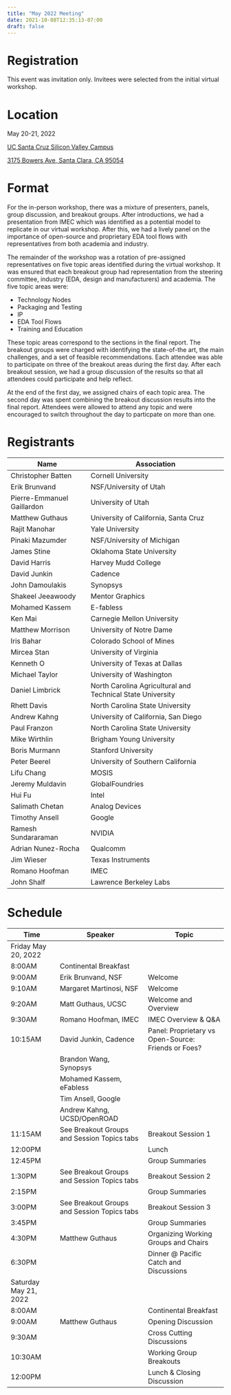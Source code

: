 ```yaml
---
title: "May 2022 Meeting"
date: 2021-10-08T12:35:13-07:00
draft: false
---
```


# Registration

This event was invitation only. Invitees were selected from the initial virtual workshop.

# Location

May 20-21, 2022

[UC Santa Cruz Silicon Valley Campus](https://siliconvalley.ucsc.edu/)

[3175 Bowers Ave, Santa Clara, CA 95054](https://g.page/ucscext?share)

# Format

For the in-person workshop, there was a mixture of presenters, panels, group
discussion, and breakout groups. After introductions, we had a presentation
from IMEC which was identified as a potential model to replicate in our virtual
workshop. After this, we had a lively panel on the importance of open-source
and proprietary EDA tool flows with representatives from both academia and
industry.

The remainder of the workshop was a rotation of pre-assigned representatives on
five topic areas identified during the virtual workshop. It was ensured that
each breakout group had representation from the steering committee, industry
(EDA, design and manufacturers) and academia. The five topic areas were:
* Technology Nodes
* Packaging and Testing
* IP
* EDA Tool Flows
* Training and Education

These topic areas correspond to the sections in the final report. The breakout
groups were charged with identifying the state-of-the art, the main challenges,
and a set of feasible recommendations. Each attendee was able to participate on
three of the breakout areas during the first day. After each breakout session,
we had a group discussion of the results so that all attendees could
participate and help reflect.

At the end of the first day, we assigned chairs of each topic area. The second
day was spent combining the breakout discussion results into the final report.
Attendees were allowed to attend any topic and were encouraged to switch
throughout the day to particpate on more than one.

# Registrants

 Name | Association
 --- | ---
Christopher	Batten	|	Cornell University
Erik	Brunvand	|	NSF/University of Utah
Pierre-Emmanuel	Gaillardon	|	University of Utah
Matthew	Guthaus	|	University of California, Santa Cruz
Rajit	Manohar	|	Yale University
Pinaki	Mazumder	|	NSF/University of Michigan
James	Stine	|	Oklahoma State University
David	Harris	|	Harvey Mudd College
David	Junkin	|	Cadence
John	Damoulakis	|	Synopsys
Shakeel	Jeeawoody	|	Mentor Graphics
Mohamed	Kassem	|	E-fabless
Ken	Mai	|	Carnegie Mellon University
Matthew	Morrison	|	University of Notre Dame
Iris	Bahar	|	Colorado School of Mines
Mircea	Stan	|	University of Virginia
Kenneth	O	|	University of Texas at Dallas
Michael	Taylor	|	University of Washington
Daniel	Limbrick	|	North Carolina Agricultural and Technical State University
Rhett	Davis	|	North Carolina State University
Andrew	Kahng	|	University of California, San Diego
Paul	Franzon	|	North Carolina State University
Mike	Wirthlin	|	Brigham Young University
Boris	Murmann	|	Stanford University
Peter	Beerel	|	University of Southern California
Lifu	Chang	|	MOSIS
Jeremy	Muldavin	|	GlobalFoundries
Hui	Fu	|	Intel
Salimath	Chetan	|	Analog Devices
Timothy	Ansell	|	Google
Ramesh	Sundararaman	|	NVIDIA
Adrian	Nunez-Rocha	|	Qualcomm
Jim	Wieser	|	Texas Instruments
Romano	Hoofman	|	IMEC
John	Shalf	|	Lawrence Berkeley Labs

# Schedule

Time | Speaker | Topic
--- | --- | ---
Friday May 20, 2022 ||
8:00AM | Continental Breakfast
9:00AM | Erik Brunvand, NSF | Welcome
9:10AM | Margaret Martinosi, NSF | Welcome
9:20AM | Matt Guthaus, UCSC | Welcome and Overview
9:30AM | Romano Hoofman, IMEC | IMEC Overview & Q&A
10:15AM | David Junkin, Cadence | Panel: Proprietary vs Open-Source: Friends or Foes?
 | | Brandon Wang, Synopsys | 
 | | Mohamed Kassem, eFabless | 
 | | Tim Ansell, Google | 
 | | Andrew Kahng, UCSD/OpenROAD |
11:15AM | See Breakout Groups and Session Topics tabs | Breakout Session 1
12:00PM | | Lunch
12:45PM | | Group Summaries
1:30PM  | See Breakout Groups and Session Topics tabs | Breakout Session 2
2:15PM  | | Group Summaries
3:00PM | See Breakout Groups and Session Topics tabs | Breakout Session 3
3:45PM | | Group Summaries
4:30PM | Matthew Guthaus | Organizing Working Groups and Chairs
6:30PM | | Dinner @ Pacific Catch and Discussions
Saturday May 21, 2022 ||
8:00AM | | Continental Breakfast
9:00AM | Matthew Guthaus | Opening Discussion
9:30AM | | Cross Cutting Discussions
10:30AM | | Working Group Breakouts
12:00PM | | Lunch & Closing Discussion

&nbsp;
